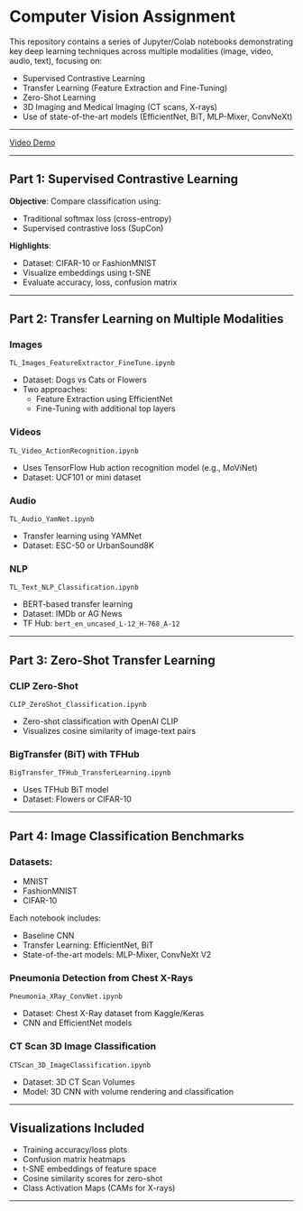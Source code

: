 # Computer Vision Assignment

This repository contains a series of Jupyter/Colab notebooks demonstrating key deep learning techniques across multiple modalities (image, video, audio, text), focusing on:

- Supervised Contrastive Learning
- Transfer Learning (Feature Extraction and Fine-Tuning)
- Zero-Shot Learning
- 3D Imaging and Medical Imaging (CT scans, X-rays)
- Use of state-of-the-art models (EfficientNet, BiT, MLP-Mixer, ConvNeXt)

---

[Video Demo]()

---

## Part 1: Supervised Contrastive Learning

**Objective**: Compare classification using:
- Traditional softmax loss (cross-entropy)
- Supervised contrastive loss (SupCon)

**Highlights**:
- Dataset: CIFAR-10 or FashionMNIST
- Visualize embeddings using t-SNE
- Evaluate accuracy, loss, confusion matrix

---

## Part 2: Transfer Learning on Multiple Modalities

### Images
`TL_Images_FeatureExtractor_FineTune.ipynb`

- Dataset: Dogs vs Cats or Flowers
- Two approaches:
  - Feature Extraction using EfficientNet
  - Fine-Tuning with additional top layers

### Videos
 `TL_Video_ActionRecognition.ipynb`

- Uses TensorFlow Hub action recognition model (e.g., MoViNet)
- Dataset: UCF101 or mini dataset

### Audio
`TL_Audio_YamNet.ipynb`

- Transfer learning using YAMNet
- Dataset: ESC-50 or UrbanSound8K

### NLP
 `TL_Text_NLP_Classification.ipynb`

- BERT-based transfer learning
- Dataset: IMDb or AG News
- TF Hub: `bert_en_uncased_L-12_H-768_A-12`

---

## Part 3: Zero-Shot Transfer Learning

### CLIP Zero-Shot
 `CLIP_ZeroShot_Classification.ipynb`

- Zero-shot classification with OpenAI CLIP
- Visualizes cosine similarity of image-text pairs

###  BigTransfer (BiT) with TFHub
 `BigTransfer_TFHub_TransferLearning.ipynb`

- Uses TFHub BiT model
- Dataset: Flowers or CIFAR-10

---

## Part 4: Image Classification Benchmarks

### Datasets:
- MNIST
- FashionMNIST
- CIFAR-10

Each notebook includes:
- Baseline CNN
- Transfer Learning: EfficientNet, BiT
- State-of-the-art models: MLP-Mixer, ConvNeXt V2

###  Pneumonia Detection from Chest X-Rays
 `Pneumonia_XRay_ConvNet.ipynb`

- Dataset: Chest X-Ray dataset from Kaggle/Keras
- CNN and EfficientNet models

### CT Scan 3D Image Classification
`CTScan_3D_ImageClassification.ipynb`

- Dataset: 3D CT Scan Volumes
- Model: 3D CNN with volume rendering and classification

---

## Visualizations Included

- Training accuracy/loss plots
- Confusion matrix heatmaps
- t-SNE embeddings of feature space
- Cosine similarity scores for zero-shot
- Class Activation Maps (CAMs for X-rays)

---
